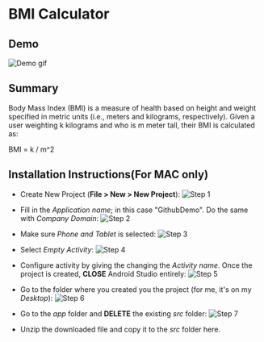 # BMI Calculator

## Demo
![Demo gif](https://imgur.com/Ff76aaX.gif)

## Summary
Body Mass Index (BMI) is a measure of health based on height and weight specified in metric units (i.e.,
meters and kilograms, respectively). Given a user weighting k kilograms and who is m meter tall, their BMI
is calculated as:

BMI = k / m^2

  
## Installation Instructions(For MAC only)

  - Create New Project (**File > New > New Project**):
   ![Step 1](https://imgur.com/97hJKuS.png)
- Fill in the *Application name*; in this case "GithubDemo". Do the same with *Company Domain*:
 ![Step 2](https://imgur.com/9cfVSjz.png)
- Make sure *Phone and Tablet* is selected:
 ![Step 3](https://imgur.com/1wNcsMH.png)

- Select *Empty Activity*:
 ![Step 4](https://imgur.com/rFIUF4E.png)
- Configure activity by giving the changing the *Activity name*. Once the project is created, **CLOSE** Android Studio entirely:
 ![Step 5](https://imgur.com/B8RC5vc.png)
-  Go to the folder where you created you the project (for me, it's on my *Desktop*):
 ![Step 6](https://imgur.com/1mwvudb.png)
- Go to the *app* folder and **DELETE** the existing *src* folder:
 ![Step 7](https://imgur.com/W17yGSX.png)
- Unzip the downloaded file and copy it to the *src* folder here.  


